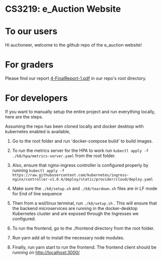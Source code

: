 # CS3219: e_Auction Website

# To our users

Hi auctioneer, welcome to the github repo of the e_auction website! 

# For graders  

Please find our report [4-FinalReport-1.pdf](4-FinalReport-1.pdf) in our repo's root directory.

# For developers 

If you want to manually setup the entire project and run everything locally, here are the steps.

Assuming the repo has been cloned locally and docker desktop with kubernetes enabled is available, 

1. Go to the root folder and run 'docker-compose build' to build images. 
2. To run the metrics server for the HPA to work run `kubectl apply -f ./k8/hpa/metrics-server.yaml` from the root folder.
3. Also, ensure that nginx-ingress controller is configured properly by running `kubectl apply -f https://raw.githubusercontent.com/kubernetes/ingress-nginx/controller-v1.0.4/deploy/static/provider/cloud/deploy.yaml`

4. Make sure the `./k8/setup.sh` and `./k8/teardown.sh` files are in LF mode for End of line sequence
5. Then from a wsl/linux terminal, run `./k8/setup.sh` . This will ensure that the backend microservices are running in the docker-desktop Kubernetes cluster and are exposed through the Ingresses we configured.
6. To run the frontend, go to the ./frontend directory from the root folder.
7. Run yarn add all to install the necessary node modules.
8. Finally, run yarn start to run the frontend. The frontend client should be running on [http://localhost:3000/](http://localhost:3000/)


